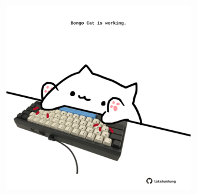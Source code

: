 <!-- built at 10/09/2022, 07:02:36 UTC -->
<p align="center">
  <img width="500" height="500" src="./ReadmeImage.svg">
</p>
